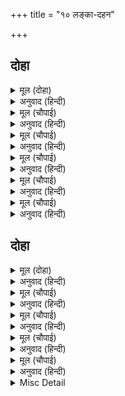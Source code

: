 +++
title = "१० लङ्का-दहन"

+++


## दोहा


<details><summary>मूल (दोहा)</summary>

कपि कें ममता पूँछ पर सबहि कहउँ समुझाइ।  
तेल बोरि पट बाँधि पुनि पावक देहु लगाइ॥ २४॥
</details>

<details><summary>अनुवाद (हिन्दी)</summary>

मैं सबको समझाकर कहता हूँ कि बंदरकी ममता पूँछपर होती है। अतः तेलमें कपड़ा डुबोकर उसे इसकी पूँछमें बाँधकर फिर आग लगा दो॥ २४॥
</details>

<details><summary>मूल (चौपाई)</summary>

पूँछहीन बानर तहँ जाइहि।  
तब सठ निज नाथहि लइ आइहि॥  
जिन्ह कै कीन्हिसि बहुत बड़ाई।  
देखउँ मैं तिन्ह कै प्रभुताई॥
</details>

<details><summary>अनुवाद (हिन्दी)</summary>

जब बिना पूँछका यह बंदर वहाँ (अपने स्वामीके पास) जायगा, तब यह मूर्ख अपने मालिकको साथ ले आयेगा। जिनकी इसने बहुत बड़ाई की है, मैं जरा उनकी प्रभुता (सामर्थ्य) तो देखूँ!॥ १॥
</details>

<details><summary>मूल (चौपाई)</summary>

बचन सुनत कपि मन मुसुकाना।  
भइ सहाय सारद मैं जाना॥  
जातुधान सुनि रावन बचना।  
लागे रचैं मूढ़ सोइ रचना॥
</details>

<details><summary>अनुवाद (हिन्दी)</summary>

यह वचन सुनते ही हनुमान् जी मनमें मुसकराये [और मन-ही-मन बोले कि] मैं जान गया, सरस्वतीजी [इसे ऐसी बुद्धि देनेमें] सहायक हुई हैं। रावणके वचन सुनकर मूर्ख राक्षस वही (पूँछमें आग लगानेकी) तैयारी करने लगे॥ २॥
</details>

<details><summary>मूल (चौपाई)</summary>

रहा न नगर बसन घृत तेला।  
बाढ़ी पूँछ कीन्ह कपि खेला॥  
कौतुक कहँ आए पुरबासी।  
मारहिं चरन करहिं बहु हाँसी॥
</details>

<details><summary>अनुवाद (हिन्दी)</summary>

[पूँछके लपेटनेमें इतना कपड़ा और घी-तेल लगा कि] नगरमें कपड़ा, घी और तेल नहीं रह गया। हनुमान् जी ने ऐसा खेल किया कि पूँछ बढ़ गयी (लंबी हो गयी)। नगरवासीलोग तमाशा देखने आये। वे हनुमान् जी को पैरसे ठोकर मारते हैं और उनकी बहुत हँसी करते हैं॥ ३॥
</details>

<details><summary>मूल (चौपाई)</summary>

बाजहिं ढोल देहिं सब तारी।  
नगर फेरि पुनि पूँछ प्रजारी॥  
पावक जरत देखि हनुमंता।  
भयउ परम लघुरूप तुरंता॥
</details>

<details><summary>अनुवाद (हिन्दी)</summary>

ढोल बजते हैं, सब लोग तालियाँ पीटते हैं। हनुमान् जीको नगरमें फिराकर, फिर पूँछमें आग लगा दी। अग्निको जलते हुए देखकर हनुमान् जी तुरंत ही बहुत छोटे रूपमें हो गये॥ ४॥
</details>

<details><summary>मूल (चौपाई)</summary>

निबुकि चढ़ेउ कपि कनक अटारीं।  
भईं सभीत निसाचर नारीं॥
</details>

<details><summary>अनुवाद (हिन्दी)</summary>

बन्धनसे निकलकर वे सोनेकी अटारियोंपर जा चढ़े। उनको देखकर राक्षसोंकी स्त्रियाँ भयभीत हो गयीं॥ ५॥
</details>

## दोहा


<details><summary>मूल (दोहा)</summary>

हरि प्रेरित तेहि अवसर चले मरुत उनचास।  
अट्टहास करि गर्जा कपि बढ़ि लाग अकास॥ २५॥
</details>

<details><summary>अनुवाद (हिन्दी)</summary>

उस समय भगवान् की प्रेरणासे उनचासों पवन चलने लगे। हनुमान् जी अट्टहास करके गर्जे और बढ़कर आकाशसे जा लगे॥ २५॥
</details>

<details><summary>मूल (चौपाई)</summary>

देह बिसाल परम हरुआई।  
मंदिर तें मंदिर चढ़ धाई॥  
जरइ नगर भा लोग बिहाला।  
झपट लपट बहु कोटि कराला॥
</details>

<details><summary>अनुवाद (हिन्दी)</summary>

देह बड़ी विशाल, परन्तु बहुत ही हलकी (फुर्तीली) है। वे दौड़कर एक महलसे दूसरे महलपर चढ़ जाते हैं। नगर जल रहा है, लोग बेहाल हो गये हैं। आगकी करोड़ों भयंकर लपटें झपट रही हैं॥ १॥
</details>

<details><summary>मूल (चौपाई)</summary>

तात मातु हा सुनिअ पुकारा।  
एहिं अवसर को हमहि उबारा॥  
हम जो कहा यह कपि नहिं होई।  
बानर रूप धरें सुर कोई॥
</details>

<details><summary>अनुवाद (हिन्दी)</summary>

हाय बप्पा! हाय मैया! इस अवसरपर हमें कौन बचावेगा? [चारों ओर] यही पुकार सुनायी पड़ रही है। हमने तो पहले ही कहा था कि यह वानर नहीं है, वानरका रूप धरे कोई देवता है!॥ २॥
</details>

<details><summary>मूल (चौपाई)</summary>

साधु अवग्या कर फलु ऐसा।  
जरइ नगर अनाथ कर जैसा॥  
जारा नगरु निमिष एक माहीं।  
एक बिभीषन कर गृह नाहीं॥
</details>

<details><summary>अनुवाद (हिन्दी)</summary>

साधुके अपमानका यह फल है कि नगर अनाथके नगरकी तरह जल रहा है। हनुमान् जीने एक ही क्षणमें सारा नगर जला डाला। एक विभीषणका घर नहीं जलाया॥ ३॥
</details>

<details><summary>मूल (चौपाई)</summary>

ता कर दूत अनल जेहिं सिरिजा।  
जरा न सो तेहि कारन गिरिजा॥  
उलटि पलटि लंका सब जारी।  
कूदि परा पुनि सिंधु मझारी॥
</details>

<details><summary>अनुवाद (हिन्दी)</summary>

[शिवजी कहते हैं—] हे पार्वती! जिन्होंने अग्निको बनाया, हनुमान् जी उन्हींके दूत हैं। इसी कारण वे अग्निसे नहीं जले। हनुमान् जीने उलट-पलटकर (एक ओरसे दूसरी ओरतक) सारी लङ्का जला दी। फिर वे समुद्रमें कूद पड़े॥ ४॥
</details>

<details><summary>Misc Detail</summary>


</details>
